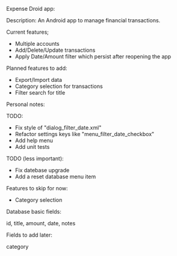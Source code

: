 Expense Droid app:

Description: An Android app to manage financial transactions.

Current features;
* Multiple accounts
* Add/Delete/Update transactions
* Apply Date/Amount filter which persist after reopening the app

Planned features to add:
* Export/Import data
* Category selection for transactions
* Filter search for title

Personal notes:

TODO:
* Fix style of "dialog_filter_date.xml"
* Refactor settings keys like "menu_filter_date_checkbox"
* Add help menu
* Add unit tests

TODO (less important):
* Fix datebase upgrade
* Add a reset database menu item


Features to skip for now:
* Category selection

Database basic fields:

id, title, amount, date, notes

Fields to add later:

category